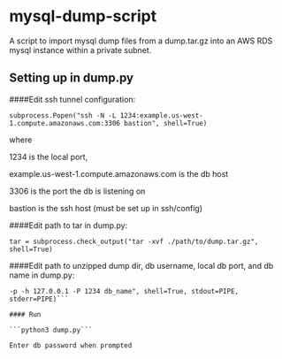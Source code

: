# mysql-dump-script
A script to import mysql dump files from a dump.tar.gz into an AWS RDS mysql instance within a private subnet.

## Setting up in dump.py
####Edit ssh tunnel configuration:

```subprocess.Popen("ssh -N -L 1234:example.us-west-1.compute.amazonaws.com:3306 bastion", shell=True)```

where

1234 is the local port,

example.us-west-1.compute.amazonaws.com is the db host

3306 is the port the db is listening on

bastion is the ssh host (must be set up in ssh/config)

####Edit path to tar in dump.py:

```tar = subprocess.check_output("tar -xvf ./path/to/dump.tar.gz", shell=True)```

####Edit path to unzipped dump dir, db username, local db port, and db name in dump.py:

```db = subprocess.Popen("cat ./path/to/unzipped_dump/*.sql | mysql -u db_user
-p -h 127.0.0.1 -P 1234 db_name", shell=True, stdout=PIPE, stderr=PIPE)```

#### Run

```python3 dump.py```

Enter db password when prompted
